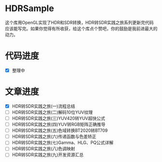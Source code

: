 # HDRSample
这个库用OpenGL实现了HDR和SDR转换，HDR转SDR实践之旅系列更新完代码应该能写完。如果你觉得有所收获，给这个库点个赞吧，你的鼓励是我前进最大的动力。

# 代码进度
- [x] 整理中

# 文章进度

- [x] HDR转SDR实践之旅(一)流程总结
- [ ] HDR转SDR实践之旅(二)解码10位YUV纹理 
- [ ] HDR转SDR实践之旅(三)YUV420转YUV超快公式
- [ ] HDR转SDR实践之旅(四)YUV转RGB矩阵正确推导 
- [ ] HDR转SDR实践之旅(五)色域转换BT2020转BT709 
- [ ] HDR转SDR实践之旅(六)传递函数与色差矫正
- [ ] HDR转SDR实践之旅(七)Gamma、HLG、PQ公式详解 
- [ ] HDR转SDR实践之旅(八)色调映射 
- [ ] HDR转SDR实践之旅(九)开发资源汇总 
